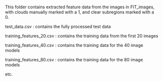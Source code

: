 This folder contains extracted feature data from the images in FIT_images, with clouds manually marked with a 1, and clear subregions marked with a 0.

test_data.csv : contains the fully processed test data

training_features_20.csv : contains the training data from the first 20 images

training_features_40.csv : contains the training data for the 40 image models

training_features_80.csv : contains the training data for the 80 image models

etc. 
